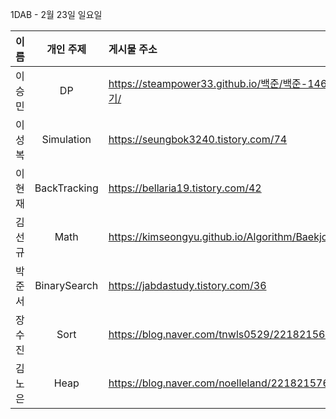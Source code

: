 1DAB - 2월 23일 일요일

| 이름 | 개인 주제 | 게시물 주소 |
| :------: | :----------: | :---------------------------------------------------------- |
| 이승민 | DP | https://steampower33.github.io/백준/백준-1463-1로-만들기/ |
| 이성복 | Simulation | https://seungbok3240.tistory.com/74 |
| 이현재 | BackTracking | https://bellaria19.tistory.com/42 |
| 김선규 | Math | https://kimseongyu.github.io/Algorithm/Baekjoon/1977.html |
| 박준서 | BinarySearch | https://jabdastudy.tistory.com/36 |
| 장수진 | Sort | https://blog.naver.com/tnwls0529/221821567469 |
| 김노은 | Heap | https://blog.naver.com/noelleland/221821576569 |
